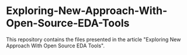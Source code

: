 # Exploring-New-Approach-With-Open-Source-EDA-Tools
This repository contains the files presented in the article "Exploring New Approach With Open Source EDA Tools".
